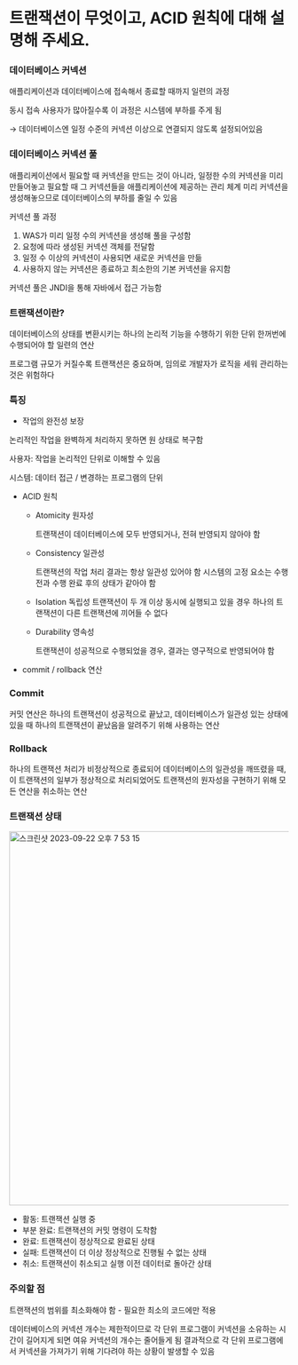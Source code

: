 # 트랜잭션이 무엇이고, ACID 원칙에 대해 설명해 주세요.

### 데이터베이스 커넥션

애플리케이션과 데이터베이스에 접속해서 종료할 때까지 일련의 과정

동시 접속 사용자가 많아질수록 이 과정은 시스템에 부하를 주게 됨

→ 데이터베이스엔 일정 수준의 커넥션 이상으로 연결되지 않도록 설정되어있음

### 데이터베이스 커넥션 풀

애플리케이션에서 필요할 때 커넥션을 만드는 것이 아니라, 일정한 수의 커넥션을 미리 만들어놓고 필요할 때 그 커넥션들을 애플리케이션에 제공하는 관리 체계
미리 커넥션을 생성해놓으므로 데이터베이스의 부하를 줄일 수 있음

커넥션 풀 과정

1. WAS가 미리 일정 수의 커넥션을 생성해 풀을 구성함
2. 요청에 따라 생성된 커넥션 객체를 전달함
3. 일정 수 이상의 커넥션이 사용되면 새로운 커넥션을 만듦
4. 사용하지 않는 커넥션은 종료하고 최소한의 기본 커넥션을 유지함

커넥션 풀은 JNDI을 통해 자바에서 접근 가능함

### 트랜잭션이란?

데이터베이스의 상태를 변환시키는 하나의 논리적 기능을 수행하기 위한 단위
한꺼번에 수행되어야 할 일련의 연산

프로그램 규모가 커질수록 트랜잭션은 중요하며, 임의로 개발자가 로직을 세워 관리하는 것은 위험하다

### 특징

- 작업의 완전성 보장

논리적인 작업을 완벽하게 처리하지 못하면 원 상태로 복구함

사용자: 작업을 논리적인 단위로 이해할 수 있음

시스템: 데이터 접근 / 변경하는 프로그램의 단위

- ACID 원칙
    - Atomicity 원자성
        
        트랜잭션이 데이터베이스에 모두 반영되거나, 전혀 반영되지 않아야 함
        
    - Consistency 일관성
        
        트랜잭션의 작업 처리 결과는 항상 일관성 있어야 함
        시스템의 고정 요소는 수행 전과 수행 완료 후의 상태가 같아야 함
        
    - Isolation 독립성
    트랜잭션이 두 개 이상 동시에 실행되고 있을 경우 하나의 트랜잭션이 다른 트랜잭션에 끼어들 수 없다
    - Durability 영속성
        
        트랜잭션이 성공적으로 수행되었을 경우, 결과는 영구적으로 반영되어야 함
        
- commit / rollback 연산

### Commit

커밋 연산은 하나의 트랜잭션이 성공적으로 끝났고, 데이터베이스가 일관성 있는 상태에 있을 때 하나의 트랜잭션이 끝났음을 알려주기 위해 사용하는 연산

### Rollback

하나의 트랜잭션 처리가 비정상적으로 종료되어 데이터베이스의 일관성을 깨뜨렸을 때, 이 트랜잭션의 일부가 정상적으로 처리되었어도 트랜잭션의 원자성을 구현하기 위해 모든 연산을 취소하는 연산

### 트랜잭션 상태

<img width="674" alt="스크린샷 2023-09-22 오후 7 53 15" src="https://github.com/COW-edu/backend-cs-study/assets/104254012/093eed76-402f-460d-8e29-4be89343a673">

- 활동: 트랜잭션 실행 중
- 부분 완료: 트랜잭션의 커밋 명령이 도착함
- 완료: 트랜잭션이 정상적으로 완료된 상태
- 실패: 트랜잭션이 더 이상 정상적으로 진행될 수 없는 상태
- 취소: 트랜잭션이 취소되고 실행 이전 데이터로 돌아간 상태

### 주의할 점

트랜잭션의 범위를 최소화해야 함 - 필요한 최소의 코드에만 적용

데이터베이스의 커넥션 개수는 제한적이므로 각 단위 프로그램이 커넥션을 소유하는 시간이 길어지게 되면 여유 커넥션의 개수는 줄어들게 됨
결과적으로 각 단위 프로그램에서 커넥션을 가져가기 위해 기다려야 하는 상황이 발생할 수 있음
